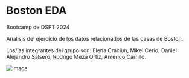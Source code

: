 # Boston EDA

Bootcamp de DSPT 2024

Analisis del ejercicio de los datos relacionados de las casas de Boston. 

Los/las integrantes del grupo son:
Elena Craciun,
Mikel Cerio,
Daniel Alejandro Salsero, 
Rodrigo Meza Ortiz,
Americo Carrillo.

![image](https://github.com/amejosecar/boston_DSPT/assets/148058680/0c54520a-9c8c-4369-89a8-0609da3956ae)
